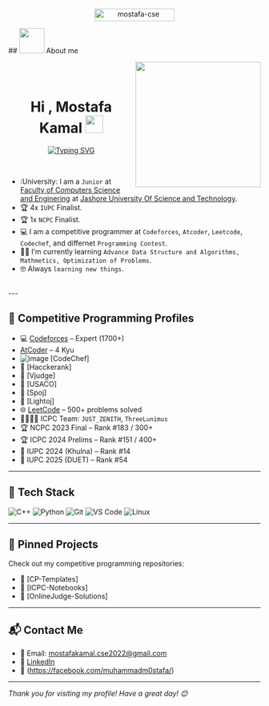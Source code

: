 <p align="center"> 
	<img ![image](![image](https://github.com/user-attachments/assets/039aab4c-0e59-4d54-952d-4415e2a00c82)/> 
</p>
<p align="center"> 
	<img src="https://komarev.com/ghpvc/?username=mostafa-cse&label=Profile%20views&color=0047AB&style=plastic?" alt="mostafa-cse" height=25px, width=160px/> 
</p>
## <picture><img src = "![image](https://github.com/user-attachments/assets/626e87b6-b284-4fdd-8637-92b759d13610)
" width = 50px></picture> About me

<picture> <img align="right" src="![image](https://github.com/user-attachments/assets/5eb35c8e-fa11-474a-b201-3ce121e46058)
" width = 250px></picture>

<br>
<br>
<h1 align="center">Hi , Mostafa Kamal <img src="https://media.giphy.com/media/hvRJCLFzcasrR4ia7z/giphy.gif" width="35"></h1>
<p align="center">
  <a href="https://git.io/typing-svg"><img src="https://readme-typing-svg.herokuapp.com?font=Fira+Code&pause=1000&center=true&vCenter=true&random=true&width=435&lines=5%2B+IUPC+Participation+;NCPC+Finalist+;Expert+at+Codeforces;5+Stars+at+CodeChef;Full+Stack+Developer+" alt="Typing SVG" /></a>
</p>

<br>


- :University: I am a `Junior` at [Faculty of Computers Science and Enginering](http://suez.edu.eg/ar/%d9%83%d9%84%d9%8a%d8%a9-%d8%a7%d9%84%d8%ad%d8%a7%d8%b3%d8%a8%d8%a7%d8%aa-%d9%88%d8%a7%d9%84%d9%85%d8%b9%d9%84%d9%88%d9%85%d8%a7%d8%aa/) at [Jashore University Of Science and Technology](http://suez.edu.eg/ar/).
- :trophy: 4x `IUPC` Finalist.
- :trophy: 1x `NCPC` Finalist.
- :computer: I am a competitive programmer at `Codeforces`, `Atcoder`, `Leetcode`, `Codechef`, and differnet `Programming Contest`.
- :student: I’m currently learning `Advance Data Structure and Algorithms, Mathmetics, Optimization of Problems`.
- :nerd_face: Always `learning new things`.
<br>
---

## 🧠 Competitive Programming Profiles

- 💻 [Codeforces](https://codeforces.com/profile/M0stafa) – Expert (1700+)
- [AtCoder](https://atcoder.jp/users/M0stafa) – 4 Kyu
- ![image](https://github.com/user-attachments/assets/17b1fc5b-9db6-425f-82cc-43c077f31dfc)
 [CodeChef]
- 🏅 [Hacckerank]
- 🏅 [Vjudge]
- 🏅 [USACO]
- 🏅 [Spoj]
- 🏅 [Lightoj] 
- 🌐 [LeetCode](https://leetcode.com/m0stafa_kamal) – 500+ problems solved
- 👨‍👩‍👧‍👦 ICPC Team: `JUST_ZENITH`, `ThreeLunimus`
- 🏆 NCPC 2023 Final – Rank #183 / 300+
- 🏆 ICPC 2024 Prelims – Rank #151 / 400+
- 🏅 IUPC 2024 (Khulna) – Rank #14
- 🏅 IUPC 2025 (DUET) – Rank #54
---

## 🔧 Tech Stack

![C++](https://img.shields.io/badge/-C++-00599C?style=flat-square&logo=c%2B%2B&logoColor=white)
![Python](https://img.shields.io/badge/-Python-3776AB?style=flat-square&logo=python&logoColor=white)
![Git](https://img.shields.io/badge/-Git-F05032?style=flat-square&logo=git&logoColor=white)
![VS Code](https://img.shields.io/badge/-VS%20Code-007ACC?style=flat-square&logo=visual-studio-code&logoColor=white)
![Linux](https://img.shields.io/badge/-Linux-FCC624?style=flat-square&logo=linux&logoColor=black)

---

## 📂 Pinned Projects

Check out my competitive programming repositories:
- 🔗 [CP-Templates]
- 🔗 [ICPC-Notebooks]
- 🔗 [OnlineJudge-Solutions]

---

## 📬 Contact Me

- 📧 Email: mostafakamal.cse2022@gmail.com
- 💼 [LinkedIn](https://linkedin.com/in/m0stafa-kamal)  
- 📧 (https://facebook.com/muhammadm0stafa/)
---

_Thank you for visiting my profile! Have a great day! 😊_
